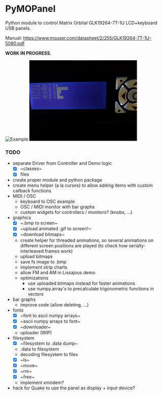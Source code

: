 # PyMOPanel
Python module to control Matrix Orbital GLK19264-7T-1U LCD+keyboard USB panels.

Manual: https://www.mouser.com/datasheet/2/255/GLK19264-7T-1U-5080.pdf

**WORK IN PROGRESS**.

![Example](doc/output_lcd.gif? "example")
![Example](doc/output_top.gif? "example of CPU and memory utilization monitor")

### TODO
 - separate Driver from Controller and Demo logic
   - [x] ~classes~
   - [x] files
 - create proper module and python package
 - create menu helper (a la curses) to allow adding items with custom callback functions
 - MIDI / OSC
   - keyboard to OSC example
   - OSC / MIDI monitor with bar graphs
   - custom widgets for controllers / monitors? (knobs, ...)
 - graphics
   - [x] ~.bmp to screen~
   - [x] ~upload animated .gif to screen!~
   - [x] ~download bitmaps~
   - create helper for threaded animations, so several animations on different screen positions are played (to check how serially-interleaved frames work)
   - upload bitmaps
   - save fs image to .bmp
   - implement strip charts
   - allow FM and AM in Lissajous demo
   - optimizations
     - use uploaded bitmaps instead for faster animations
     - use numpy.array's to precalculate trigonometric functions in vectors
 - bar graphs
   - improve code (allow deleting, ...)
 - fonts
   - [x] ~font to ascii numpy arrays~
   - [x] ~ascii numpy arrays to font~
   - [x] ~downloader~
   - uploader (WIP)
 - filesystem
   - [x] ~filesystem to .data dump~
   - .data to filesystem
   - decoding filesystem to files
   - [x] ~ls~
   - [x] ~move~
   - [x] ~rm~
   - [x] ~free~
   - implement xmodem?
 - hack for Quake to use the panel as display + input device?     
